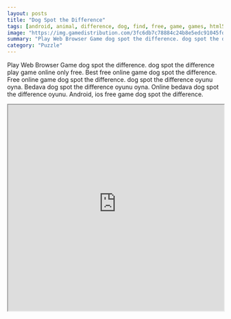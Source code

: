 ```yaml
---
layout: posts
title: "Dog Spot the Difference"
tags: [android, animal, difference, dog, find, free, game, games, html5, kids, mobile, new, differences, free, online, games, oyna, game, free, games, play, play, games]
image: "https://img.gamedistribution.com/3fc6db7c78884c24b8e5edc91045fdee-512x384.jpeg"
summary: "Play Web Browser Game dog spot the difference. dog spot the difference play game online only free. Best free online game dog spot the difference. Free online game dog spot the difference. dog spot the difference oyunu oyna. Bedava dog spot the difference oyunu oyna. Online bedava dog spot the difference oyunu. Android, ios free game dog spot the difference."
category: "Puzzle"
---
```


Play Web Browser Game dog spot the difference. dog spot the difference play game online only free. Best free online game dog spot the difference. Free online game dog spot the difference. dog spot the difference oyunu oyna. Bedava dog spot the difference oyunu oyna. Online bedava dog spot the difference oyunu. Android, ios free game dog spot the difference.

<iframe width="100%" height="480px;" src="https://html5.gamedistribution.com/3fc6db7c78884c24b8e5edc91045fdee/"></iframe>